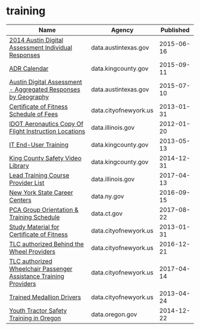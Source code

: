 # training

Name | Agency | Published
---- | ---- | ---------
[2014 Austin Digital Assessment Individual Responses](../socrata/xp28-5kft.md) | data.austintexas.gov | 2015-06-16
[ADR Calendar](../socrata/u5eb-c9aj.md) | data.kingcounty.gov | 2015-09-11
[Austin Digital Assessment - Aggregated Responses by Geography](../socrata/xf72-sbj4.md) | data.austintexas.gov | 2015-07-10
[Certificate of Fitness Schedule of Fees](../socrata/2ghx-qqsj.md) | data.cityofnewyork.us | 2013-01-31
[IDOT Aeronautics Copy Of Flight Instruction Locations](../socrata/8er4-yf93.md) | data.illinois.gov | 2012-01-20
[IT End-User Training](../socrata/eqv3-mu5g.md) | data.kingcounty.gov | 2013-05-13
[King County Safety Video Library](../socrata/25bp-irus.md) | data.kingcounty.gov | 2014-12-31
[Lead Training Course Provider List](../socrata/wwdj-394b.md) | data.illinois.gov | 2017-04-13
[New York State Career Centers](../socrata/g8h7-98zz.md) | data.ny.gov | 2016-09-15
[PCA Group Orientation & Training Schedule](../socrata/c28j-48tg.md) | data.ct.gov | 2017-08-22
[Study Material for Certificate of Fitness](../socrata/6dgq-4h88.md) | data.cityofnewyork.us | 2013-01-31
[TLC authorized Behind the Wheel Providers](../socrata/auuc-fqzi.md) | data.cityofnewyork.us | 2016-12-21
[TLC authorized Wheelchair Passenger Assistance Training Providers](../socrata/ayeb-p4mv.md) | data.cityofnewyork.us | 2017-04-14
[Trained Medallion Drivers](../socrata/m4pf-wpkz.md) | data.cityofnewyork.us | 2013-04-24
[Youth Tractor Safety Training in Oregon](../socrata/njpd-rii4.md) | data.oregon.gov | 2014-12-22

